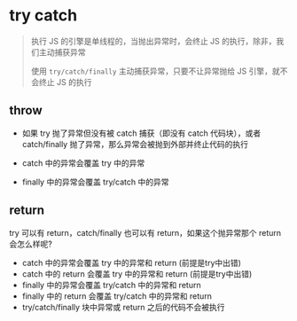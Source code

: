 # try catch

> 执行 JS 的引擎是单线程的，当抛出异常时，会终止 JS 的执行，除非，我们主动捕获异常
>
> 使用 `try/catch/finally` 主动捕获异常，只要不让异常抛给 JS 引擎，就不会终止 JS 的执行

## throw

- 如果 try 抛了异常但没有被 catch 捕获（即没有 catch 代码块），或者 catch/finally 抛了异常，那么异常会被抛到外部并终止代码的执行

- catch 中的异常会覆盖 try 中的异常
- finally 中的异常会覆盖 try/catch 中的异常

## return 

try 可以有 return，catch/finally 也可以有 return，如果这个抛异常那个 return 会怎么样呢?

- catch 中的异常会覆盖 try 中的异常和 return (前提是try中出错)
- catch 中的 return 会覆盖 try 中的异常和 return (前提是try中出错)
- finally 中的异常会覆盖 try/catch 中的异常和 return
- finally 中的 return 会覆盖 try/catch 中的异常和 return
- try/catch/finally 块中异常或 return 之后的代码不会被执行